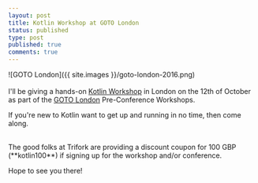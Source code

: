 ```yaml
---
layout: post
title: Kotlin Workshop at GOTO London
status: published
type: post
published: true
comments: true
---
```



![GOTO London]({{ site.images }}/goto-london-2016.png)
<br/>
<br/>
I'll be giving a hands-on [Kotlin Workshop](https://gotocon.com/london-2016/presentations/show_presentation.jsp?oid=7892) in London on the 12th of October as part of the [GOTO London](https://gotocon.com/london-2016/) Pre-Conference Workshops. 

If you're new to Kotlin want to get up and running in no time, then come along. 

<br/>
The good folks at Trifork are providing  a discount coupon for 100 GBP (**kotlin100**) if signing up for the workshop and/or conference.

Hope to see you there!

